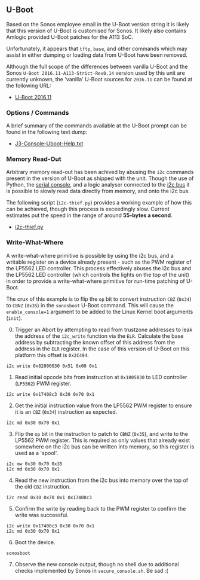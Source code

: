## U-Boot

Based on the Sonos employee email in the U-Boot version string it is likely
that this version of U-Boot is customised for Sonos. It likely also contains
Amlogic provided U-Boot patches for the A113 SoC.

Unfortunately, it appears that `tftp`, `base`, and other commands which may
assist in either dumping or loading data from U-Boot have been removed.

Although the full scope of the differences between vanilla U-Boot and the
Sonos `U-Boot 2016.11-A113-Strict-Rev0.14` version used by this unit are
currently unknown, the 'vanilla' U-Boot sources for `2016.11` can be found
at the following URL:

* [U-Boot 2016.11](https://github.com/u-boot/u-boot/tree/29e0cfb4f77f7aa369136302cee14a91e22dca71)

### Options / Commands

A brief summary of the commands available at the U-Boot prompt can be found
in the following text dump:

* [J3-Console-Uboot-Help.txt](./dumps/j3-console-uboot-help.txt)

### Memory Read-Out

Arbitrary memory read-out has been achived by abusing the `i2c` commands
present in the version of U-Boot as shipped with the unit. Though the use of
Python, the [serial console](./CONSOLE.md), and a logic analyser connected
to the [i2c bus](./EEPROM.md) it is possible to slowly read data directly
from memory, and onto the i2c bus.

The following script (`i2c-thief.py`) provides a working example of how this
can be achieved, though this process is exceedingly slow. Current estimates
put the speed in the range of around **55-bytes a second**.

* [i2c-thief.py](./scripts/i2c-thief.py)

### Write-What-Where

A write-what-where primitive is possible by using the i2c bus, and a writable
register on a device already present - such as the PWM register of the LP5562
LED controller. This process effectively abuses the i2c bus and the LP5562 LED
controller (which controls the lights on the top of the unit) in order to
provide a write-what-where primitive for run-time patching of U-Boot.

The crux of this example is to flip the `op` bit to convert instruction
`CBZ` (`0x34`) to `CBNZ` (`0x35`) in the `sonosboot` U-Boot command. This
will cause the `enable_console=1` argument to be added to the Linux Kernel
boot arguments (`init`).

0. Trigger an Abort by attempting to read from trustzone addresses to leak
the address of the `i2c_write` function via the `ELR`. Calculate the base
address by subtracting the known offset of this address from the address in
the `ELR` register. In the case of this version of U-Boot on this platform
this offset is `0x2C494`.
```
i2c write 0x82000030 0x51 0x00 0x1
```

1. Read initial opcode bits from instruction at `0x1005830` to LED controller
(`LP5562`) PWM register.
```
i2c write 0x17408c3 0x30 0x70 0x1
```

2. Get the initial instruction value from the LP5562 PWM register to ensure
it is an `CBZ` (`0x34`) instruction as expected.
```
i2c md 0x30 0x70 0x1
```

3. Flip the `op` bit in the instruction to patch to `CBNZ` (`0x35`), and write
to the LP5562 PWM register. This is required as only values that already exist
somewhere on the i2c bus can be written into memory, so this register is used
as a 'spool'.
```
i2c mw 0x30 0x70 0x35
i2c md 0x30 0x70 0x1
```

4. Read the new instruction from the i2c bus into memory over the top of the
old `CBZ` instruction.
```
i2c read 0x30 0x70 0x1 0x17408c3
```

5. Confirm the write by reading back to the PWM register to confirm the write
was successful.
```
i2c write 0x17408c3 0x30 0x70 0x1
i2c md 0x30 0x70 0x1
```

6. Boot the device.
```
sonosboot
```

7. Observe the new console output, though no shell due to additional checks
implemented by Sonos in `secure_console.sh`. Be sad :(
